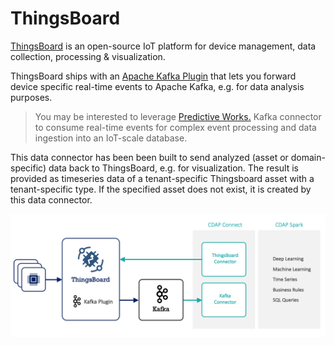 # ThingsBoard

[ThingsBoard](https://thingsboard.io) is an open-source IoT platform for device management, data collection, processing & visualization.

ThingsBoard ships with an [Apache Kafka Plugin](https://thingsboard.io/docs/reference/plugins/kafka) that lets you forward device specific real-time events to Apache Kafka, e.g. for data analysis purposes.

> You may be interested to leverage [Predictive Works.](https://predictiveworks.eu) Kafka connector to consume real-time events for complex event processing and data ingestion into an IoT-scale database.  

This data connector has been been built to send analyzed (asset or domain-specific) data back to ThingsBoard, e.g. for visualization. 
The result is provided as timeseries data of a tenant-specific Thingsboard asset with a tenant-specific type. If the specified asset does not exist, it is created by this data connector. 

<img src="https://github.com/predictiveworks/cdap-connect/blob/master/images/thingsboard-sink.png" width="800" alt="ThingsBoard Sink">